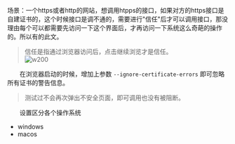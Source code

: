 场景：一个https或者http的网站，想调用htpps的接口，如果对方的https接口是自建证书的，这个时候接口是调不通的，需要进行"信任"后才可以调用接口，那没理由每个可以都需要先访问一下这个界面后，才再访问一下系统这么奇葩的操作的。所以有的此文。

> 信任是指通过浏览器访问后，点击继续浏览才是信任。  
> ![w200](http://img.lsof.fun//uPic/Maf4b6.jpg)
>
>

　　在浏览器启动的时候，增加上参数 `--ignore-certificate-errors` 即可忽略所有证书的警告信息。

> 测试过不会再次弹出不安全页面，即可调用也没有被阻断。
>

　　设置区分各个操作系统

* windows
* macos

　　
